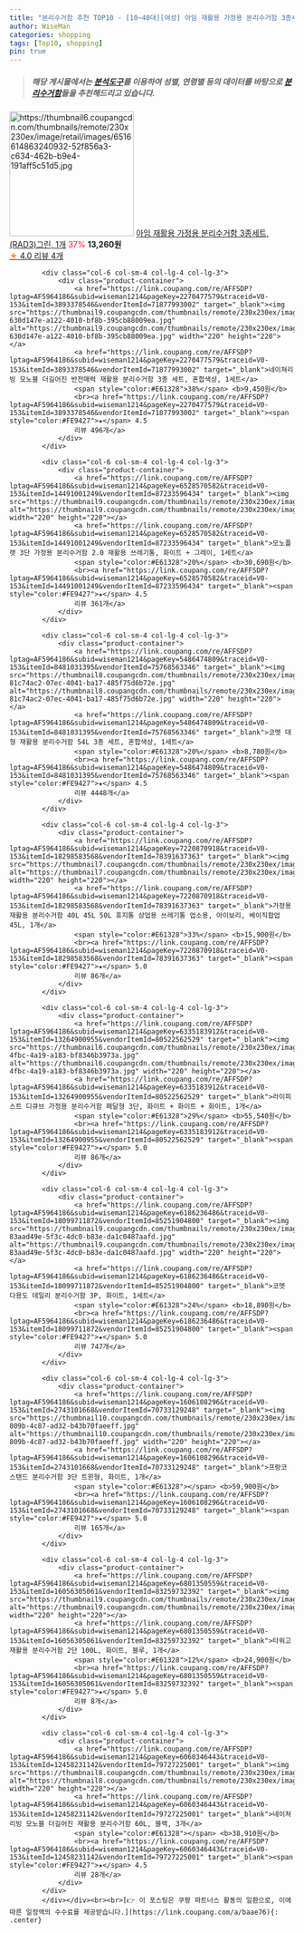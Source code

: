 ```yaml
---
title: "분리수거함 추천 TOP10 - [10~40대][여성] 아임 재활용 가정용 분리수거함 3종세트, (RAD3)그린, 1개"
author: WiseMan
categories: shopping
tags: [Top10, shopping]
pin: true
---
```


> ##### 해당 게시물에서는 [**분석도구**](https://itemscout.io/)를 이용하여 **성별**, **연령별** 등의 데이터를 바탕으로 [**분리수거함**](https://link.coupang.com/a/baae76)들을 추천해드리고 있습니다.
<div class="container"><div class="row">
            <div class="col-6 col-sm-4 col-lg-4 col-lg-3">
                <div class="product-container">
                    <a href="https://link.coupang.com/re/AFFSDP?lptag=AF5964186&subid=wiseman1214&pageKey=6616843233&traceid=V0-153&itemId=15027787642&vendorItemId=84729904410" target="_blank"><img src="https://thumbnail6.coupangcdn.com/thumbnails/remote/230x230ex/image/retail/images/6516614863240932-52f856a3-c634-462b-b9e4-191aff5c51d5.jpg" alt="https://thumbnail6.coupangcdn.com/thumbnails/remote/230x230ex/image/retail/images/6516614863240932-52f856a3-c634-462b-b9e4-191aff5c51d5.jpg" width="220" height="220"></a>
                    <a href="https://link.coupang.com/re/AFFSDP?lptag=AF5964186&subid=wiseman1214&pageKey=6616843233&traceid=V0-153&itemId=15027787642&vendorItemId=84729904410" target="_blank">아임 재활용 가정용 분리수거함 3종세트, (RAD3)그린, 1개</a>
                    <span style="color:#E61328">37%</span> <b>13,260원</b>
                    <br><a href="https://link.coupang.com/re/AFFSDP?lptag=AF5964186&subid=wiseman1214&pageKey=6616843233&traceid=V0-153&itemId=15027787642&vendorItemId=84729904410" target="_blank"><span style="color:#FE9427">★</span> 4.0
                    리뷰 4개</a>
                </div>
            </div>
            
            <div class="col-6 col-sm-4 col-lg-4 col-lg-3">
                <div class="product-container">
                    <a href="https://link.coupang.com/re/AFFSDP?lptag=AF5964186&subid=wiseman1214&pageKey=2270477579&traceid=V0-153&itemId=3893378546&vendorItemId=71877993002" target="_blank"><img src="https://thumbnail9.coupangcdn.com/thumbnails/remote/230x230ex/image/retail/images/2286065053786514-630d147e-a122-4010-bf8b-395cb88009ea.jpg" alt="https://thumbnail9.coupangcdn.com/thumbnails/remote/230x230ex/image/retail/images/2286065053786514-630d147e-a122-4010-bf8b-395cb88009ea.jpg" width="220" height="220"></a>
                    <a href="https://link.coupang.com/re/AFFSDP?lptag=AF5964186&subid=wiseman1214&pageKey=2270477579&traceid=V0-153&itemId=3893378546&vendorItemId=71877993002" target="_blank">네이쳐리빙 모노블 더길어진 반전매력 재활용 분리수거함 3종 세트, 혼합색상, 1세트</a>
                    <span style="color:#E61328">38%</span> <b>9,450원</b>
                    <br><a href="https://link.coupang.com/re/AFFSDP?lptag=AF5964186&subid=wiseman1214&pageKey=2270477579&traceid=V0-153&itemId=3893378546&vendorItemId=71877993002" target="_blank"><span style="color:#FE9427">★</span> 4.5
                    리뷰 496개</a>
                </div>
            </div>
            
            <div class="col-6 col-sm-4 col-lg-4 col-lg-3">
                <div class="product-container">
                    <a href="https://link.coupang.com/re/AFFSDP?lptag=AF5964186&subid=wiseman1214&pageKey=6528570582&traceid=V0-153&itemId=14491001249&vendorItemId=87233596434" target="_blank"><img src="https://thumbnail9.coupangcdn.com/thumbnails/remote/230x230ex/image/vendor_inventory/3bbb/022a5d69287680dec93482315697a3e43f6961008886da345292a0519545.jpg" alt="https://thumbnail9.coupangcdn.com/thumbnails/remote/230x230ex/image/vendor_inventory/3bbb/022a5d69287680dec93482315697a3e43f6961008886da345292a0519545.jpg" width="220" height="220"></a>
                    <a href="https://link.coupang.com/re/AFFSDP?lptag=AF5964186&subid=wiseman1214&pageKey=6528570582&traceid=V0-153&itemId=14491001249&vendorItemId=87233596434" target="_blank">모노플랫 3단 가정용 분리수거함 2.0 재활용 쓰레기통, 화이트 + 그레이, 1세트</a>
                    <span style="color:#E61328">20%</span> <b>30,690원</b>
                    <br><a href="https://link.coupang.com/re/AFFSDP?lptag=AF5964186&subid=wiseman1214&pageKey=6528570582&traceid=V0-153&itemId=14491001249&vendorItemId=87233596434" target="_blank"><span style="color:#FE9427">★</span> 4.5
                    리뷰 361개</a>
                </div>
            </div>
            
            <div class="col-6 col-sm-4 col-lg-4 col-lg-3">
                <div class="product-container">
                    <a href="https://link.coupang.com/re/AFFSDP?lptag=AF5964186&subid=wiseman1214&pageKey=5486474809&traceid=V0-153&itemId=8481031395&vendorItemId=75768563346" target="_blank"><img src="https://thumbnail8.coupangcdn.com/thumbnails/remote/230x230ex/image/retail/images/10240317463189593-81c74ac2-07ec-4041-ba17-485f75d6b72e.jpg" alt="https://thumbnail8.coupangcdn.com/thumbnails/remote/230x230ex/image/retail/images/10240317463189593-81c74ac2-07ec-4041-ba17-485f75d6b72e.jpg" width="220" height="220"></a>
                    <a href="https://link.coupang.com/re/AFFSDP?lptag=AF5964186&subid=wiseman1214&pageKey=5486474809&traceid=V0-153&itemId=8481031395&vendorItemId=75768563346" target="_blank">코멧 대형 재활용 분리수거함 54L 3종 세트, 혼합색상, 1세트</a>
                    <span style="color:#E61328">20%</span> <b>8,780원</b>
                    <br><a href="https://link.coupang.com/re/AFFSDP?lptag=AF5964186&subid=wiseman1214&pageKey=5486474809&traceid=V0-153&itemId=8481031395&vendorItemId=75768563346" target="_blank"><span style="color:#FE9427">★</span> 4.5
                    리뷰 4448개</a>
                </div>
            </div>
            
            <div class="col-6 col-sm-4 col-lg-4 col-lg-3">
                <div class="product-container">
                    <a href="https://link.coupang.com/re/AFFSDP?lptag=AF5964186&subid=wiseman1214&pageKey=7220870918&traceid=V0-153&itemId=18298583568&vendorItemId=78391637363" target="_blank"><img src="https://thumbnail7.coupangcdn.com/thumbnails/remote/230x230ex/image/vendor_inventory/aa7d/9242785e6a67afc1c1c70e082fff5b7cfa9d2dbfdb1cf519bb09dc6c20f7.jpg" alt="https://thumbnail7.coupangcdn.com/thumbnails/remote/230x230ex/image/vendor_inventory/aa7d/9242785e6a67afc1c1c70e082fff5b7cfa9d2dbfdb1cf519bb09dc6c20f7.jpg" width="220" height="220"></a>
                    <a href="https://link.coupang.com/re/AFFSDP?lptag=AF5964186&subid=wiseman1214&pageKey=7220870918&traceid=V0-153&itemId=18298583568&vendorItemId=78391637363" target="_blank">가정용 재활용 분리수거함 40L 45L 50L 휴지통 상업용 쓰레기통 업소용, 아이보리, 베이직팝업 45L, 1개</a>
                    <span style="color:#E61328">33%</span> <b>15,900원</b>
                    <br><a href="https://link.coupang.com/re/AFFSDP?lptag=AF5964186&subid=wiseman1214&pageKey=7220870918&traceid=V0-153&itemId=18298583568&vendorItemId=78391637363" target="_blank"><span style="color:#FE9427">★</span> 5.0
                    리뷰 86개</a>
                </div>
            </div>
            
            <div class="col-6 col-sm-4 col-lg-4 col-lg-3">
                <div class="product-container">
                    <a href="https://link.coupang.com/re/AFFSDP?lptag=AF5964186&subid=wiseman1214&pageKey=6335183912&traceid=V0-153&itemId=13264900955&vendorItemId=80522562529" target="_blank"><img src="https://thumbnail6.coupangcdn.com/thumbnails/remote/230x230ex/image/retail/images/2022/02/11/14/7/f8554df8-4fbc-4a19-a183-bf8346b3973a.jpg" alt="https://thumbnail6.coupangcdn.com/thumbnails/remote/230x230ex/image/retail/images/2022/02/11/14/7/f8554df8-4fbc-4a19-a183-bf8346b3973a.jpg" width="220" height="220"></a>
                    <a href="https://link.coupang.com/re/AFFSDP?lptag=AF5964186&subid=wiseman1214&pageKey=6335183912&traceid=V0-153&itemId=13264900955&vendorItemId=80522562529" target="_blank">라이피스트 디큐브 가정용 분리수거함 페달형 3단, 화이트 + 화이트 + 화이트, 1개</a>
                    <span style="color:#E61328">29%</span> <b>55,540원</b>
                    <br><a href="https://link.coupang.com/re/AFFSDP?lptag=AF5964186&subid=wiseman1214&pageKey=6335183912&traceid=V0-153&itemId=13264900955&vendorItemId=80522562529" target="_blank"><span style="color:#FE9427">★</span> 5.0
                    리뷰 86개</a>
                </div>
            </div>
            
            <div class="col-6 col-sm-4 col-lg-4 col-lg-3">
                <div class="product-container">
                    <a href="https://link.coupang.com/re/AFFSDP?lptag=AF5964186&subid=wiseman1214&pageKey=6186236486&traceid=V0-153&itemId=18099711872&vendorItemId=85251904800" target="_blank"><img src="https://thumbnail9.coupangcdn.com/thumbnails/remote/230x230ex/image/retail/images/5752423590161416-83aad49e-5f3c-4dc0-b83e-da1c0487aafd.jpg" alt="https://thumbnail9.coupangcdn.com/thumbnails/remote/230x230ex/image/retail/images/5752423590161416-83aad49e-5f3c-4dc0-b83e-da1c0487aafd.jpg" width="220" height="220"></a>
                    <a href="https://link.coupang.com/re/AFFSDP?lptag=AF5964186&subid=wiseman1214&pageKey=6186236486&traceid=V0-153&itemId=18099711872&vendorItemId=85251904800" target="_blank">코멧 다용도 데일리 분리수거함 3P, 화이트, 1세트</a>
                    <span style="color:#E61328">24%</span> <b>18,890원</b>
                    <br><a href="https://link.coupang.com/re/AFFSDP?lptag=AF5964186&subid=wiseman1214&pageKey=6186236486&traceid=V0-153&itemId=18099711872&vendorItemId=85251904800" target="_blank"><span style="color:#FE9427">★</span> 5.0
                    리뷰 747개</a>
                </div>
            </div>
            
            <div class="col-6 col-sm-4 col-lg-4 col-lg-3">
                <div class="product-container">
                    <a href="https://link.coupang.com/re/AFFSDP?lptag=AF5964186&subid=wiseman1214&pageKey=1606108296&traceid=V0-153&itemId=2743101668&vendorItemId=70733129248" target="_blank"><img src="https://thumbnail10.coupangcdn.com/thumbnails/remote/230x230ex/image/retail/images/2020/05/21/15/1/2f4da9fb-809b-4c87-ad32-b43b70faeeff.jpg" alt="https://thumbnail10.coupangcdn.com/thumbnails/remote/230x230ex/image/retail/images/2020/05/21/15/1/2f4da9fb-809b-4c87-ad32-b43b70faeeff.jpg" width="220" height="220"></a>
                    <a href="https://link.coupang.com/re/AFFSDP?lptag=AF5964186&subid=wiseman1214&pageKey=1606108296&traceid=V0-153&itemId=2743101668&vendorItemId=70733129248" target="_blank">프랑코 스탠드 분리수거함 3단 트윈형, 화이트, 1개</a>
                    <span style="color:#E61328"></span> <b>59,900원</b>
                    <br><a href="https://link.coupang.com/re/AFFSDP?lptag=AF5964186&subid=wiseman1214&pageKey=1606108296&traceid=V0-153&itemId=2743101668&vendorItemId=70733129248" target="_blank"><span style="color:#FE9427">★</span> 5.0
                    리뷰 165개</a>
                </div>
            </div>
            
            <div class="col-6 col-sm-4 col-lg-4 col-lg-3">
                <div class="product-container">
                    <a href="https://link.coupang.com/re/AFFSDP?lptag=AF5964186&subid=wiseman1214&pageKey=6801350559&traceid=V0-153&itemId=16056305061&vendorItemId=83259732392" target="_blank"><img src="https://thumbnail9.coupangcdn.com/thumbnails/remote/230x230ex/image/vendor_inventory/c659/7cdd3dc634c2fe58b50745351bdb1f34ab41432092f5fa79c03b24d8c97b.png" alt="https://thumbnail9.coupangcdn.com/thumbnails/remote/230x230ex/image/vendor_inventory/c659/7cdd3dc634c2fe58b50745351bdb1f34ab41432092f5fa79c03b24d8c97b.png" width="220" height="220"></a>
                    <a href="https://link.coupang.com/re/AFFSDP?lptag=AF5964186&subid=wiseman1214&pageKey=6801350559&traceid=V0-153&itemId=16056305061&vendorItemId=83259732392" target="_blank">타워고 재활용 분리수거함 2단 100L, 화이트, 블루, 1개</a>
                    <span style="color:#E61328">12%</span> <b>24,900원</b>
                    <br><a href="https://link.coupang.com/re/AFFSDP?lptag=AF5964186&subid=wiseman1214&pageKey=6801350559&traceid=V0-153&itemId=16056305061&vendorItemId=83259732392" target="_blank"><span style="color:#FE9427">★</span> 5.0
                    리뷰 8개</a>
                </div>
            </div>
            
            <div class="col-6 col-sm-4 col-lg-4 col-lg-3">
                <div class="product-container">
                    <a href="https://link.coupang.com/re/AFFSDP?lptag=AF5964186&subid=wiseman1214&pageKey=6060346443&traceid=V0-153&itemId=12458231142&vendorItemId=79727225001" target="_blank"><img src="https://thumbnail8.coupangcdn.com/thumbnails/remote/230x230ex/image/rs_quotation_api/3fabwgw2/b783c99e84c64cf4bf289f72a1124bc5.jpg" alt="https://thumbnail8.coupangcdn.com/thumbnails/remote/230x230ex/image/rs_quotation_api/3fabwgw2/b783c99e84c64cf4bf289f72a1124bc5.jpg" width="220" height="220"></a>
                    <a href="https://link.coupang.com/re/AFFSDP?lptag=AF5964186&subid=wiseman1214&pageKey=6060346443&traceid=V0-153&itemId=12458231142&vendorItemId=79727225001" target="_blank">네이쳐리빙 모노블 더길어진 재활용 분리수거함 60L, 블랙, 3개</a>
                    <span style="color:#E61328"></span> <b>38,910원</b>
                    <br><a href="https://link.coupang.com/re/AFFSDP?lptag=AF5964186&subid=wiseman1214&pageKey=6060346443&traceid=V0-153&itemId=12458231142&vendorItemId=79727225001" target="_blank"><span style="color:#FE9427">★</span> 4.5
                    리뷰 28개</a>
                </div>
            </div>
            </div></div><br><br>[👉 이 포스팅은 쿠팡 파트너스 활동의 일환으로, 이에 따른 일정액의 수수료를 제공받습니다.](https://link.coupang.com/a/baae76){: .center}